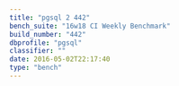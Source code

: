 ```yaml
---
title: "pgsql 2 442"
bench_suite: "16w18 CI Weekly Benchmark"
build_number: "442"
dbprofile: "pgsql"
classifier: ""
date: 2016-05-02T22:17:40
type: "bench"
---
```

